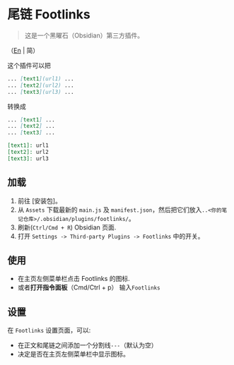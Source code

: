 # 尾链 Footlinks
> 这是一个黑曜石（Obsidian）第三方插件。

（[En](https://github.com/DahaWong/obsidian-footlinks/blob/main/README.md) | 简）

这个插件可以把

```md
... [text1](url1) ...
... [text2](url2) ...
... [text3](url3) ...
```
转换成

```md
... [text1] ...
... [text2] ...
... [text3] ...

[text1]: url1
[text2]: url2
[text3]: url3
```

## 加载
1. 前往 [安装包]。
2. 从 `Assets` 下载最新的 `main.js` 及 `manifest.json`，然后把它们放入`..<你的笔记仓库>/.obsidian/plugins/footlinks/`。
3. 刷新(`Ctrl/Cmd + R`) Obsidian 页面.
4. 打开 `Settings -> Third-party Plugins -> Footlinks` 中的开关。

## 使用
- 在主页左侧菜单栏点击 Footlinks 的图标.
- 或者**打开指令面板**（Cmd/Ctrl + p） 输入`Footlinks`

## 设置
在 `Footlinks` 设置页面，可以:
-  在正文和尾链之间添加一个分割线`---`（默认为空）
- 决定是否在主页左侧菜单栏中显示图标。



[releases]: https://github.com/DahaWong/obsidian-footlinks/releases
